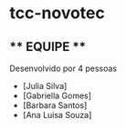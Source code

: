 # tcc-novotec

##  ** EQUIPE **
Desenvolvido por 4 pessoas
* [Julia Silva]
* [Gabriella Gomes]
* [Barbara Santos]
* [Ana Luisa Souza]
